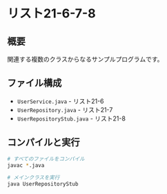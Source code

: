 # リスト21-6-7-8

## 概要
関連する複数のクラスからなるサンプルプログラムです。

## ファイル構成
- `UserService.java` - リスト21-6
- `UserRepository.java` - リスト21-7
- `UserRepositoryStub.java` - リスト21-8

## コンパイルと実行
```bash
# すべてのファイルをコンパイル
javac *.java

# メインクラスを実行
java UserRepositoryStub
```

